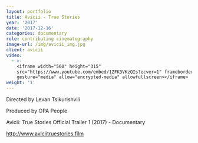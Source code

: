 ```yaml
---
layout: portfolio
title: Avicii - True Stories
year: '2017'
date: '2017-12-16'
categories: documentary
role: contributing cinematography
image-url: /img/avicii_img.jpg
client: avicii
video:
  - >-
    <iframe width="560" height="315"
    src="https://www.youtube.com/embed/1ZFK3VKzQIs?ecver=1" frameborder="0"
    gesture="media" allow="encrypted-media" allowfullscreen></iframe>
weight: '1'
---
```

Directed by Levan Tsikurishvili

Produced by OPA People

Avicii: True Stories Official Trailer 1 (2017) - Documentary

http://www.aviciitruestories.film
